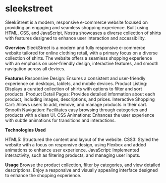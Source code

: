 # sleekstreet
SleekStreet is a modern, responsive e-commerce website focused on providing an engaging and seamless shopping experience. Built using HTML, CSS, and JavaScript, Nostra showcases a diverse collection of shirts with features designed to enhance user interaction and accessibility.

**Overview**
SleekStreet is a modern and fully responsive e-commerce website tailored for online clothing retail, with a primary focus on a diverse collection of shirts. The website offers a seamless shopping experience with an emphasis on user-friendly design, interactive features, and smooth navigation across all devices.

**Features**
Responsive Design: Ensures a consistent and user-friendly experience on desktops, tablets, and mobile devices.
Product Listing: Displays a curated collection of shirts with options to filter and sort products.
Product Detail Pages: Provides detailed information about each product, including images, descriptions, and prices.
Interactive Shopping Cart: Allows users to add, remove, and manage products in their cart.
Smooth Navigation: Facilitates easy browsing through categories and products with a clean UI.
CSS Animations: Enhances the user experience with subtle animations for transitions and interactions.

**Technologies Used**

HTML5: Structured the content and layout of the website.
CSS3: Styled the website with a focus on responsive design, using Flexbox and added animations to enhance user experience.
JavaScript: Implemented interactivity, such as filtering products, and managing user inputs.

**Usage**
Browse the product collection, filter by categories, and view detailed descriptions.
Enjoy a responsive and visually appealing interface designed to enhance the shopping experience.
